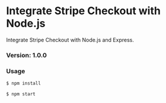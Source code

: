 # Integrate Stripe Checkout with Node.js

Integrate Stripe Checkout with Node.js and Express.

### Version: 1.0.0

### Usage

```sh
$ npm install
```

```sh
$ npm start
```